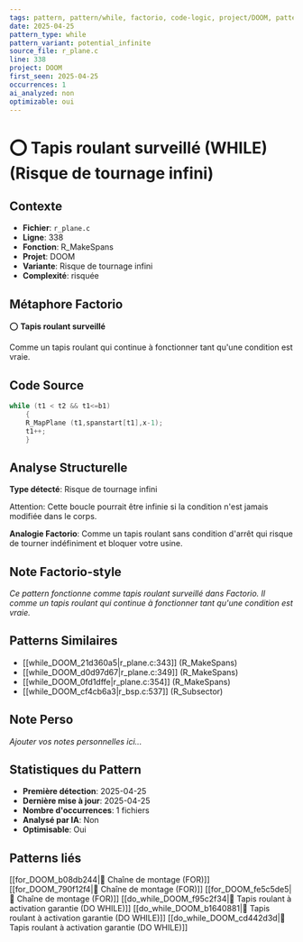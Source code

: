 ```yaml
---
tags: pattern, pattern/while, factorio, code-logic, project/DOOM, pattern/variant/potential_infinite
date: 2025-04-25
pattern_type: while
pattern_variant: potential_infinite
source_file: r_plane.c
line: 338
project: DOOM
first_seen: 2025-04-25
occurrences: 1
ai_analyzed: non
optimizable: oui
---
```


# ⭕ Tapis roulant surveillé (WHILE) (Risque de tournage infini)

## Contexte
- **Fichier**: `r_plane.c`
- **Ligne**: 338
- **Fonction**: R_MakeSpans
- **Projet**: DOOM
- **Variante**: Risque de tournage infini
- **Complexité**: risquée

## Métaphore Factorio
⭕ **Tapis roulant surveillé**

Comme un tapis roulant qui continue à fonctionner tant qu'une condition est vraie.

## Code Source
```c
while (t1 < t2 && t1<=b1)
    {
	R_MapPlane (t1,spanstart[t1],x-1);
	t1++;
    }
```

## Analyse Structurelle
**Type détecté**: Risque de tournage infini

Attention: Cette boucle pourrait être infinie si la condition n'est jamais modifiée dans le corps.

**Analogie Factorio**:
Comme un tapis roulant sans condition d'arrêt qui risque de tourner indéfiniment et bloquer votre usine.

## Note Factorio-style
*Ce pattern fonctionne comme tapis roulant surveillé dans Factorio. Il comme un tapis roulant qui continue à fonctionner tant qu'une condition est vraie.*

## Patterns Similaires
- [[while_DOOM_21d360a5|r_plane.c:343]] (R_MakeSpans)
- [[while_DOOM_d0d97d67|r_plane.c:349]] (R_MakeSpans)
- [[while_DOOM_0fd1dffe|r_plane.c:354]] (R_MakeSpans)
- [[while_DOOM_cf4cb6a3|r_bsp.c:537]] (R_Subsector)

## Note Perso
*Ajouter vos notes personnelles ici...*

## Statistiques du Pattern
- **Première détection**: 2025-04-25
- **Dernière mise à jour**: 2025-04-25
- **Nombre d'occurrences**: 1 fichiers
- **Analysé par IA**: Non
- **Optimisable**: Oui

## Patterns liés
[[for_DOOM_b08db244|🔄 Chaîne de montage (FOR)]]
[[for_DOOM_790f12f4|🔄 Chaîne de montage (FOR)]]
[[for_DOOM_fe5c5de5|🔄 Chaîne de montage (FOR)]]
[[do_while_DOOM_f95c2f34|🔄 Tapis roulant à activation garantie (DO WHILE)]]
[[do_while_DOOM_b1640881|🔄 Tapis roulant à activation garantie (DO WHILE)]]
[[do_while_DOOM_cd442d3d|🔄 Tapis roulant à activation garantie (DO WHILE)]]
